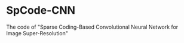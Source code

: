 # SpCode-CNN
The code of  "Sparse Coding-Based Convolutional Neural Network for Image Super-Resolution"

